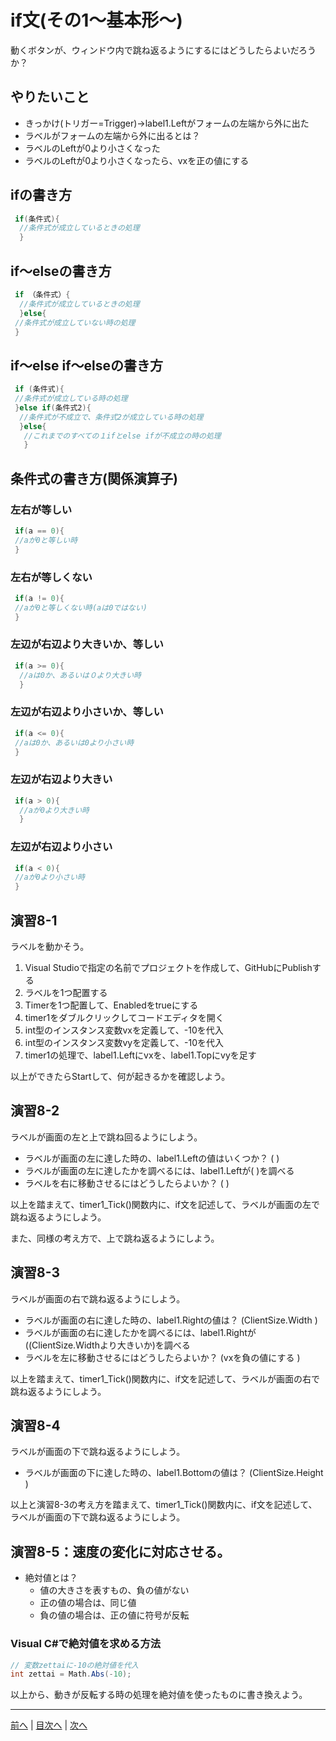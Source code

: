 # if文(その1～基本形～)
動くボタンが、ウィンドウ内で跳ね返るようにするにはどうしたらよいだろうか？

## やりたいこと
- きっかけ(トリガー=Trigger)→label1.Leftがフォームの左端から外に出た
- ラベルがフォームの左端から外に出るとは？
- ラベルのLeftが0より小さくなった
- ラベルのLeftが0より小さくなったら、vxを正の値にする
## ifの書き方
```cs
 if(条件式){
  //条件式が成立しているときの処理
  }
```

## if～elseの書き方
```cs
 if （条件式）{
  //条件式が成立しているときの処理
  }else{
 //条件式が成立していない時の処理 
 }
```

## if～else if～elseの書き方
```cs
 if (条件式){
 //条件式が成立している時の処理 
 }else if(条件式2){
  //条件式が不成立で、条件式2が成立している時の処理
  }else{
   //これまでのすべての１ifとelse ifが不成立の時の処理
   }
```

## 条件式の書き方(関係演算子)
### 左右が等しい

```cs
 if(a == 0){
 //aが0と等しい時
 }
```

### 左右が等しくない

```cs
 if(a != 0){
 //aが0と等しくない時(aは0ではない)
 }
```

### 左辺が右辺より大きいか、等しい

```cs
 if(a >= 0){
  //aは0か、あるいは０より大きい時
  }
```

### 左辺が右辺より小さいか、等しい

```cs
 if(a <= 0){
 //aは0か、あるいは0より小さい時
 }
```

### 左辺が右辺より大きい

```cs
 if(a > 0){
  //aが0より大きい時
  }
```

### 左辺が右辺より小さい

```cs
 if(a < 0){
 //aが0より小さい時
 }
```

## 演習8-1
ラベルを動かそう。

1.	Visual Studioで指定の名前でプロジェクトを作成して、GitHubにPublishする
2.	ラベルを1つ配置する
3.	Timerを1つ配置して、Enabledをtrueにする
4.	timer1をダブルクリックしてコードエディタを開く
5.	int型のインスタンス変数vxを定義して、-10を代入
6.	int型のインスタンス変数vyを定義して、-10を代入
7.	timer1の処理で、label1.Leftにvxを、label1.Topにvyを足す

以上ができたらStartして、何が起きるかを確認しよう。

## 演習8-2
ラベルが画面の左と上で跳ね回るようにしよう。

- ラベルが画面の左に達した時の、label1.Leftの値はいくつか？ ( )
- ラベルが画面の左に達したかを調べるには、label1.Leftが( )を調べる
- ラベルを右に移動させるにはどうしたらよいか？ ( )

以上を踏まえて、timer1_Tick()関数内に、if文を記述して、ラベルが画面の左で跳ね返るようにしよう。

また、同様の考え方で、上で跳ね返るようにしよう。

## 演習8-3
ラベルが画面の右で跳ね返るようにしよう。
- ラベルが画面の右に達した時の、label1.Rightの値は？    (ClientSize.Width )
- ラベルが画面の右に達したかを調べるには、label1.Rightが((ClientSize.Widthより大きいか)を調べる
- ラベルを左に移動させるにはどうしたらよいか？ (vxを負の値にする )

以上を踏まえて、timer1_Tick()関数内に、if文を記述して、ラベルが画面の右で跳ね返るようにしよう。

## 演習8-4
ラベルが画面の下で跳ね返るようにしよう。

- ラベルが画面の下に達した時の、label1.Bottomの値は？   (ClientSize.Height )

以上と演習8-3の考え方を踏まえて、timer1_Tick()関数内に、if文を記述して、ラベルが画面の下で跳ね返るようにしよう。

## 演習8-5：速度の変化に対応させる。
- 絶対値とは？
  - 値の大きさを表すもの、負の値がない
  - 正の値の場合は、同じ値
  - 負の値の場合は、正の値に符号が反転

### Visual C#で絶対値を求める方法

```cs
// 変数zettaiに-10の絶対値を代入
int zettai = Math.Abs(-10);
```

以上から、動きが反転する時の処理を絶対値を使ったものに書き換えよう。

---

[前へ](07.md) | [目次へ](README.md#%E7%9B%AE%E6%AC%A1) | [次へ](09.md)
